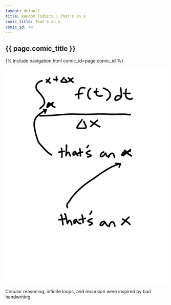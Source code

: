 ```yaml
---
layout: default
title: Random Tidbits | That's an x
comic_title: That's an x
comic_id: 44
---
```


## {{ page.comic_title }}

{% include navigation.html comic_id=page.comic_id %}

![](/assets/images/44.png)

Circular reasoning, infinite loops, and recursion were inspired by bad handwriting.
